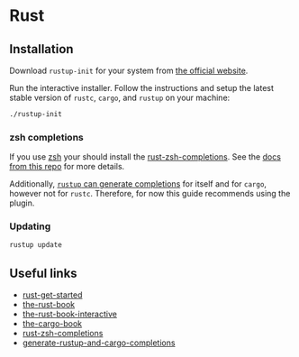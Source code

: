 # Rust

## Installation

Download `rustup-init` for your system from [the official website](https://forge.rust-lang.org/infra/other-installation-methods.html#other-ways-to-install-rustup).

Run the interactive installer. Follow the instructions and setup the latest stable version of `rustc`, `cargo`, and `rustup` on your machine:

```bash
./rustup-init
```

### zsh completions

If you use [zsh](../dotfiles/zsh/README.md) your should install the [rust-zsh-completions][rust-zsh-completions]. See the [docs from this repo](../dotfiles/zsh/README.md#plugins) for more details.

Additionally, [`rustup` can generate completions][generate-rustup-and-cargo-completions] for itself and for `cargo`, however not for `rustc`. Therefore, for now this guide recommends using the plugin.

### Updating

```bash
rustup update
```

## Useful links

- [rust-get-started][rust-get-started]
- [the-rust-book][the-rust-book]
- [the-rust-book-interactive][the-rust-book-interactive]
- [the-cargo-book][the-cargo-book]
- [rust-zsh-completions][rust-zsh-completions]
- [generate-rustup-and-cargo-completions][generate-rustup-and-cargo-completions]

[rust-get-started]: <https://www.rust-lang.org/learn/get-started>
[the-rust-book]: <https://doc.rust-lang.org/book/>
[the-rust-book-interactive]: <https://rust-book.cs.brown.edu/>
[the-cargo-book]: <https://doc.rust-lang.org/cargo/>
[rust-zsh-completions]: <https://github.com/ryutok/rust-zsh-completions>
[generate-rustup-and-cargo-completions]: <https://rust-lang.github.io/rustup/installation/index.html#enable-tab-completion-for-bash-fish-zsh-or-powershell>
